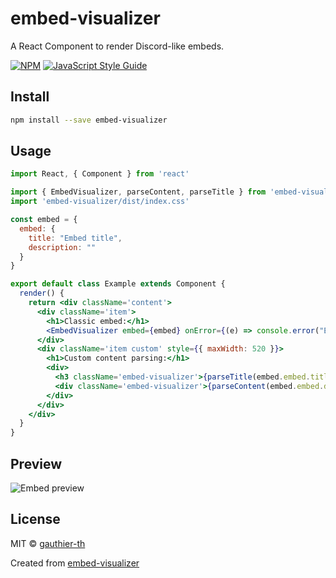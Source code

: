 # embed-visualizer

A React Component to render Discord-like embeds.

[![NPM](https://img.shields.io/npm/v/embed-visualizer.svg)](https://www.npmjs.com/package/embed-visualizer) [![JavaScript Style Guide](https://img.shields.io/badge/code_style-standard-brightgreen.svg)](https://standardjs.com)

## Install

```bash
npm install --save embed-visualizer
```

## Usage

```jsx
import React, { Component } from 'react'

import { EmbedVisualizer, parseContent, parseTitle } from 'embed-visualizer'
import 'embed-visualizer/dist/index.css'

const embed = {
  embed: {
    title: "Embed title",
    description: ""
  }
}

export default class Example extends Component {
  render() {
    return <div className='content'>
      <div className='item'>
        <h1>Classic embed:</h1>
        <EmbedVisualizer embed={embed} onError={(e) => console.error("Error while parsing embed:", e)} />
      </div>
      <div className='item custom' style={{ maxWidth: 520 }}>
        <h1>Custom content parsing:</h1>
        <div>
          <h3 className='embed-visualizer'>{parseTitle(embed.embed.title)}</h3>
          <div className='embed-visualizer'>{parseContent(embed.embed.description)}</div>
        </div>
      </div>
    </div>
  }
}
```

## Preview

![Embed preview](https://user-images.githubusercontent.com/37781713/178846235-2bb46c81-1a24-4069-8128-a516192b7319.png)
## License

MIT © [gauthier-th](https://github.com/gauthier-th)

Created from [embed-visualizer](https://github.com/leovoel/embed-visualizer)
